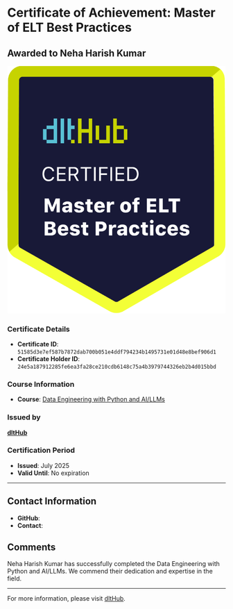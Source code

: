 
# Certificate of Achievement: Master of ELT Best Practices

## Awarded to **Neha Harish Kumar**

![Course Image](../badges/dlt_master_elt_best_practices_badge.png)

### Certificate Details
- **Certificate ID**: `51585d3e7ef587b7872dab700b051e4ddf794234b1495731e01d48e8bef906d1`
- **Certificate Holder ID**: `24e5a187912285fe6ea3fa28ce210cdb6148c75a4b3979744326eb2b4d015bbd`

### Course Information
- **Course**: [Data Engineering with Python and AI/LLMs](https://www.youtube.com/watch?v=T23Bs75F7ZQ)

### Issued by
[**dltHub**](https://dlthub.com/) 

### Certification Period
- **Issued**: July 2025
- **Valid Until**: No expiration

---

## Contact Information
- **GitHub**: 
- **Contact**: 

## Comments
Neha Harish Kumar has successfully completed the Data Engineering with Python and AI/LLMs. We commend their dedication and expertise in the field.

---

For more information, please visit [dltHub](https://dlthub.com/).
    